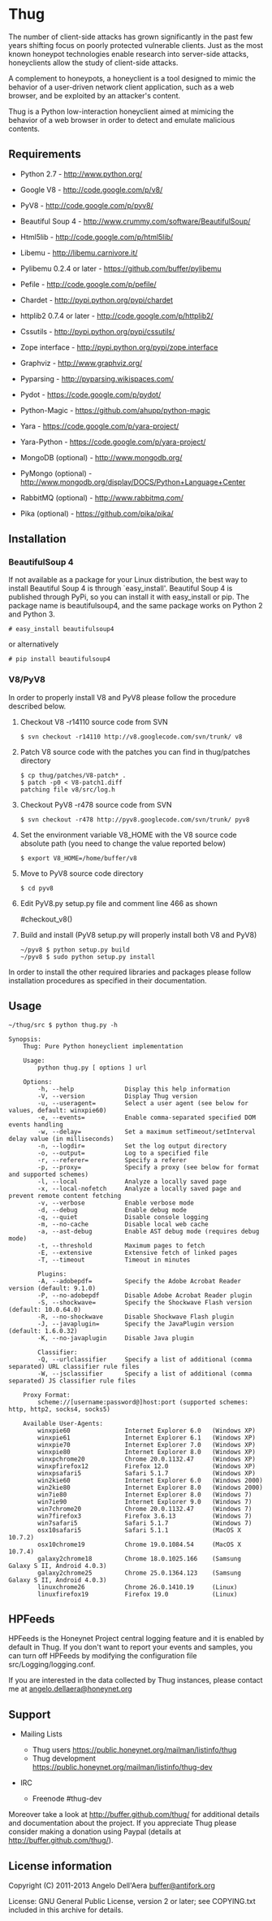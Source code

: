 
# Thug


The number of client-side attacks has grown significantly in the past
few years shifting focus on poorly protected vulnerable clients. Just
as the most known honeypot technologies enable research into server-side
attacks, honeyclients allow the study of client-side attacks.

A complement to honeypots, a honeyclient is a tool designed to mimic
the behavior of a user-driven network client application, such as a web
browser, and be exploited by an attacker's content.

Thug is a Python low-interaction honeyclient aimed at mimicing the
behavior of a web browser in order to detect and emulate malicious
contents.


## Requirements

- Python 2.7 - http://www.python.org/

- Google V8 - http://code.google.com/p/v8/

- PyV8 - http://code.google.com/p/pyv8/

- Beautiful Soup 4 - http://www.crummy.com/software/BeautifulSoup/

- Html5lib - http://code.google.com/p/html5lib/

- Libemu - http://libemu.carnivore.it/

- Pylibemu 0.2.4 or later - https://github.com/buffer/pylibemu

- Pefile - http://code.google.com/p/pefile/

- Chardet - http://pypi.python.org/pypi/chardet

- httplib2 0.7.4 or later - http://code.google.com/p/httplib2/

- Cssutils - http://pypi.python.org/pypi/cssutils/

- Zope interface - http://pypi.python.org/pypi/zope.interface

- Graphviz - http://www.graphviz.org/

- Pyparsing - http://pyparsing.wikispaces.com/

- Pydot - https://code.google.com/p/pydot/

- Python-Magic - https://github.com/ahupp/python-magic

- Yara - https://code.google.com/p/yara-project/

- Yara-Python - https://code.google.com/p/yara-project/

- MongoDB (optional) - http://www.mongodb.org/

- PyMongo (optional) - http://www.mongodb.org/display/DOCS/Python+Language+Center

- RabbitMQ (optional) - http://www.rabbitmq.com/

- Pika (optional) - https://github.com/pika/pika/


## Installation

### BeautifulSoup 4

If not available as a package for your Linux distribution, the best way
to install Beautiful Soup 4 is through `easy_install'. Beautiful Soup 4
is published through PyPi, so you can install it with easy_install or
pip. The package name is beautifulsoup4, and the same package works on
Python 2 and Python 3.

```# easy_install beautifulsoup4```

or alternatively

```# pip install beautifulsoup4```


### V8/PyV8

In order to properly install V8 and PyV8 please follow the procedure
described below.


1. Checkout V8 -r14110 source code from SVN

	```$ svn checkout -r14110 http://v8.googlecode.com/svn/trunk/ v8```

2. Patch V8 source code with the patches you can find in thug/patches
   directory

	```
	$ cp thug/patches/V8-patch* .
	$ patch -p0 < V8-patch1.diff
	patching file v8/src/log.h
	```

3. Checkout PyV8 -r478 source code from SVN

	```$ svn checkout -r478 http://pyv8.googlecode.com/svn/trunk/ pyv8```

4. Set the environment variable V8_HOME with the V8 source code
   absolute path (you need to change the value reported below)

	```$ export V8_HOME=/home/buffer/v8```

5. Move to PyV8 source code directory

	```$ cd pyv8```

6. Edit PyV8.py setup.py file and comment line 466 as shown

	\#checkout_v8()

7. Build and install (PyV8 setup.py will properly install both V8
   and PyV8)

	```
	~/pyv8 $ python setup.py build
	~/pyv8 $ sudo python setup.py install
	```


In order to install the other required libraries and packages please
follow installation procedures as specified in their documentation.


## Usage

```
~/thug/src $ python thug.py -h

Synopsis:
    Thug: Pure Python honeyclient implementation

    Usage:
        python thug.py [ options ] url

    Options:
        -h, --help              Display this help information
        -V, --version           Display Thug version
        -u, --useragent=        Select a user agent (see below for values, default: winxpie60)
        -e, --events=           Enable comma-separated specified DOM events handling
        -w, --delay=            Set a maximum setTimeout/setInterval delay value (in milliseconds)
        -n, --logdir=           Set the log output directory
        -o, --output=           Log to a specified file
        -r, --referer=          Specify a referer
        -p, --proxy=            Specify a proxy (see below for format and supported schemes)
        -l, --local             Analyze a locally saved page
        -x, --local-nofetch     Analyze a locally saved page and prevent remote content fetching
        -v, --verbose           Enable verbose mode
        -d, --debug             Enable debug mode
        -q, --quiet             Disable console logging
        -m, --no-cache          Disable local web cache
        -a, --ast-debug         Enable AST debug mode (requires debug mode)
        -t, --threshold         Maximum pages to fetch
        -E, --extensive         Extensive fetch of linked pages
        -T, --timeout           Timeout in minutes

        Plugins:
        -A, --adobepdf=         Specify the Adobe Acrobat Reader version (default: 9.1.0)
        -P, --no-adobepdf       Disable Adobe Acrobat Reader plugin
        -S, --shockwave=        Specify the Shockwave Flash version (default: 10.0.64.0)
        -R, --no-shockwave      Disable Shockwave Flash plugin
        -J, --javaplugin=       Specify the JavaPlugin version (default: 1.6.0.32)
        -K, --no-javaplugin     Disable Java plugin

        Classifier:
        -Q, --urlclassifier     Specify a list of additional (comma separated) URL classifier rule files
        -W, --jsclassifier      Specify a list of additional (comma separated) JS classifier rule files

    Proxy Format:
        scheme://[username:password@]host:port (supported schemes: http, http2, socks4, socks5)

    Available User-Agents:
        winxpie60               Internet Explorer 6.0   (Windows XP)
        winxpie61               Internet Explorer 6.1   (Windows XP)
        winxpie70               Internet Explorer 7.0   (Windows XP)
        winxpie80               Internet Explorer 8.0   (Windows XP)
        winxpchrome20           Chrome 20.0.1132.47     (Windows XP)
        winxpfirefox12          Firefox 12.0            (Windows XP)
        winxpsafari5            Safari 5.1.7            (Windows XP)
        win2kie60               Internet Explorer 6.0   (Windows 2000)
        win2kie80               Internet Explorer 8.0   (Windows 2000)
        win7ie80                Internet Explorer 8.0   (Windows 7)
        win7ie90                Internet Explorer 9.0   (Windows 7)
        win7chrome20            Chrome 20.0.1132.47     (Windows 7)
        win7firefox3            Firefox 3.6.13          (Windows 7)
        win7safari5             Safari 5.1.7            (Windows 7)
        osx10safari5            Safari 5.1.1            (MacOS X 10.7.2)
        osx10chrome19           Chrome 19.0.1084.54     (MacOS X 10.7.4)
        galaxy2chrome18         Chrome 18.0.1025.166    (Samsung Galaxy S II, Android 4.0.3)
        galaxy2chrome25         Chrome 25.0.1364.123    (Samsung Galaxy S II, Android 4.0.3)
        linuxchrome26           Chrome 26.0.1410.19     (Linux)
        linuxfirefox19          Firefox 19.0            (Linux)
```


## HPFeeds

HPFeeds is the Honeynet Project central logging feature and it is enabled by default
in Thug. If you don't want to report your events and samples, you can turn off HPFeeds
by modifying the configuration file src/Logging/logging.conf.

If you are interested in the data collected by Thug instances, please contact me at
<angelo.dellaera@honeynet.org>


## Support

* Mailing Lists
	* Thug users 	   https://public.honeynet.org/mailman/listinfo/thug
	* Thug development   https://public.honeynet.org/mailman/listinfo/thug-dev

* IRC
	* Freenode #thug-dev

Moreover take a look at http://buffer.github.com/thug/ for additional details
and documentation about the project. If you appreciate Thug please consider
making a donation using Paypal (details at http://buffer.github.com/thug/).


## License information

Copyright (C) 2011-2013 Angelo Dell'Aera <buffer@antifork.org>

License: GNU General Public License, version 2 or later; see COPYING.txt
         included in this archive for details.
